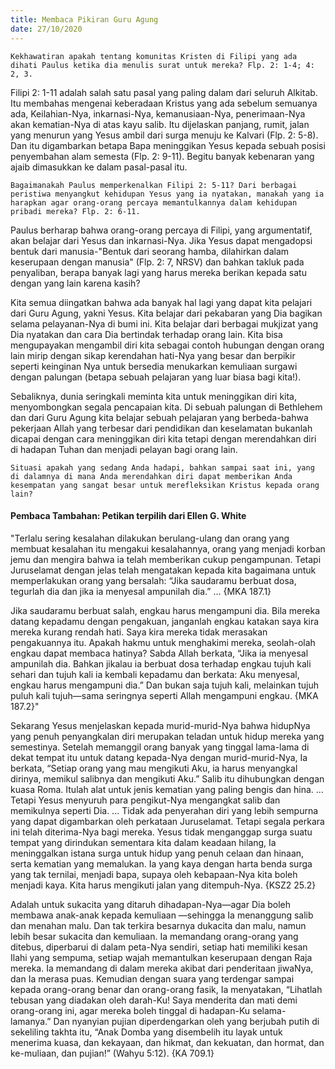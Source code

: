 ```yaml
---
title: Membaca Pikiran Guru Agung
date: 27/10/2020
---
```


`Kekhawatiran apakah tentang komunitas Kristen di Filipi yang ada dihati Paulus ketika dia menulis surat untuk mereka? Flp. 2: 1-4; 4: 2, 3.`

Filipi 2: 1-11 adalah salah satu pasal yang paling dalam dari seluruh Alkitab. Itu membahas mengenai keberadaan Kristus yang ada sebelum semuanya ada, Keilahian-Nya, inkarnasi-Nya, kemanusiaan-Nya, penerimaan-Nya akan kematian-Nya di atas kayu salib. Itu dijelaskan panjang, rumit, jalan yang menurun yang Yesus ambil dari surga menuju ke Kalvari (Flp. 2: 5-8). Dan itu digambarkan betapa Bapa meninggikan Yesus kepada sebuah posisi penyembahan alam semesta (Flp. 2: 9-11). Begitu banyak kebenaran yang ajaib dimasukkan ke dalam pasal-pasal itu. 

`Bagaimanakah Paulus memperkenalkan Filipi 2: 5-11? Dari berbagai peristiwa menyangkut kehidupan Yesus yang ia nyatakan, manakah yang ia harapkan agar orang-orang percaya memantulkannya dalam kehidupan pribadi mereka? Flp. 2: 6-11.`

Paulus berharap bahwa orang-orang percaya di Filipi, yang argumentatif, akan belajar dari Yesus dan inkarnasi-Nya. Jika Yesus dapat mengadopsi bentuk dari manusia-"Bentuk dari seorang hamba, dilahirkan dalam keserupaan dengan manusia" (Flp. 2: 7, NRSV) dan bahkan takluk pada penyaliban, berapa banyak lagi yang harus mereka berikan kepada satu dengan yang lain karena kasih? 

Kita semua diingatkan bahwa ada banyak hal lagi yang dapat kita pelajari  dari Guru Agung, yakni Yesus. Kita belajar dari pekabaran yang Dia bagikan selama pelayanan-Nya di bumi ini. Kita belajar dari berbagai mukjizat yang Dia nyatakan dan cara Dia bertindak terhadap orang lain. Kita bisa mengupayakan mengambil diri kita sebagai contoh hubungan dengan orang lain mirip dengan sikap kerendahan hati-Nya yang besar dan berpikir seperti keinginan Nya untuk bersedia menukarkan kemuliaan surgawi dengan palungan (betapa sebuah pelajaran yang luar biasa bagi kita!).

Sebaliknya, dunia seringkali meminta kita untuk meninggikan diri kita, menyombongkan segala pencapaian kita. Di sebuah palungan di Bethlehem dan dari Guru Agung kita belajar sebuah pelajaran yang berbeda-bahwa pekerjaan Allah yang terbesar dari pendidikan dan keselamatan bukanlah dicapai dengan cara meninggikan diri kita tetapi dengan merendahkan diri di hadapan Tuhan dan menjadi pelayan bagi orang lain. 

`Situasi apakah yang sedang Anda hadapi, bahkan sampai saat ini, yang di dalamnya di mana Anda merendahkan diri dapat memberikan Anda kesempatan yang sangat besar untuk merefleksikan Kristus kepada orang lain?`

#### Pembaca Tambahan: Petikan terpilih dari Ellen G. White

"Terlalu sering kesalahan dilakukan berulang-ulang dan orang yang membuat kesalahan itu mengakui kesalahannya, orang yang menjadi korban jemu dan mengira bahwa ia telah memberikan cukup pengampunan. Tetapi Juruselamat dengan jelas telah mengatakan kepada kita bagaimana untuk memperlakukan orang yang bersalah: “Jika saudaramu berbuat dosa, tegurlah dia dan jika ia menyesal ampunilah dia.” ... {MKA 187.1}

Jika saudaramu berbuat salah, engkau harus mengampuni dia. Bila mereka datang kepadamu dengan pengakuan, janganlah engkau katakan saya kira mereka kurang rendah hati. Saya kira mereka tidak merasakan pengakuannya itu. Apakah hakmu untuk menghakimi mereka, seolah-olah engkau dapat membaca hatinya? Sabda Allah berkata, “Jika ia menyesal ampunilah dia. Bahkan jikalau ia berbuat dosa terhadap engkau tujuh kali sehari dan tujuh kali ia kembali kepadamu dan berkata: Aku menyesal, engkau harus mengampuni dia.” Dan bukan saja tujuh kali, melainkan tujuh puluh kali tujuh—sama seringnya seperti Allah mengampuni engkau. {MKA 187.2}"

Sekarang Yesus menjelaskan kepada murid-murid-Nya bahwa hidupNya yang penuh penyangkalan diri merupakan teladan untuk hidup mereka yang semestinya. Setelah memanggil orang banyak yang tinggal lama-lama di dekat tempat itu untuk datang kepada-Nya dengan murid-murid-Nya, Ia berkata, “Setiap orang yang mau mengikuti Aku, ia harus menyangkal dirinya, memikul salibnya dan mengikuti Aku.” Salib itu dihubungkan dengan kuasa Roma. Itulah alat untuk jenis kematian yang paling bengis dan hina. ... Tetapi Yesus menyuruh para pengikut-Nya mengangkat salib dan memikulnya seperti Dia. ... Tidak ada penyerahan diri yang lebih sempurna yang dapat digambarkan oleh perkataan Juruselamat. Tetapi segala perkara ini telah diterima-Nya bagi mereka. Yesus tidak menganggap surga suatu tempat yang dirindukan sementara kita dalam keadaan hilang, Ia meninggalkan istana surga untuk hidup yang penuh celaan dan hinaan, serta kematian yang memalukan. Ia yang kaya dengan harta benda surga yang tak ternilai, menjadi bapa, supaya oleh kebapaan-Nya kita boleh menjadi kaya. Kita harus mengikuti jalan yang ditempuh-Nya. {KSZ2 25.2}

Adalah untuk sukacita yang ditaruh dihadapan-Nya—agar Dia boleh membawa anak-anak kepada kemuliaan —sehingga Ia menanggung salib dan menahan malu. Dan tak terkira besarnya dukacita dan malu, namun lebih besar sukacita dan kemuliaan. Ia memandang orang-orang yang ditebus, diperbarui di dalam peta-Nya sendiri, setiap hati memiliki kesan Ilahi yang sempuma, setiap wajah memantulkan keserupaan dengan Raja mereka. Ia memandang di dalam mereka akibat dari penderitaan jiwaNya, dan Ia merasa puas. Kemudian dengan suara yang terdengar sampai kepada orang-orang benar dan orang-orang fasik, Ia menyatakan, “Lihatlah tebusan yang diadakan oleh darah-Ku! Saya menderita dan mati demi orang-orang ini, agar mereka boleh tinggal di hadapan-Ku selama-lamanya.” Dan nyanyian pujian diperdengarkan oleh yang berjubah putih di sekeliling takhta itu, “Anak Domba yang disembelih itu layak untuk menerima kuasa, dan kekayaan, dan hikmat, dan kekuatan, dan hormat, dan ke-muliaan, dan pujian!” (Wahyu 5:12). {KA 709.1}